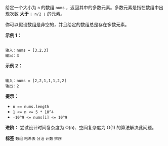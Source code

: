 给定一个大小为 `n` 的数组 `nums` ，返回其中的多数元素。多数元素是指在数组中出现次数 **大于** `⌊ n/2 ⌋` 的元素。

你可以假设数组是非空的，并且给定的数组总是存在多数元素。

 

 **示例 1：** 

```

输入：nums = [3,2,3]
输出：3
```
 **示例 2：** 

```

输入：nums = [2,2,1,1,1,2,2]
输出：2

```
 
 **提示：** 
-  `n == nums.length` 
-  `1 <= n <= 5 * 10^4` 
-  `-10^9 <= nums[i] <= 10^9` 
 

 **进阶：** 尝试设计时间复杂度为 O(n)、空间复杂度为 O(1) 的算法解决此问题。

 
**标签**
`数组` `哈希表` `分治` `计数` `排序` 

